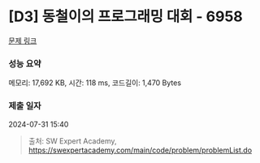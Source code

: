# [D3] 동철이의 프로그래밍 대회 - 6958 

[문제 링크](https://swexpertacademy.com/main/code/problem/problemDetail.do?contestProbId=AWjlFcGK3dMDFAVT) 

### 성능 요약

메모리: 17,692 KB, 시간: 118 ms, 코드길이: 1,470 Bytes

### 제출 일자

2024-07-31 15:40



> 출처: SW Expert Academy, https://swexpertacademy.com/main/code/problem/problemList.do